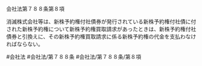 会社法第７８８条第８項

消滅株式会社等は、新株予約権付社債券が発行されている新株予約権付社債に付された新株予約権について新株予約権買取請求があったときは、新株予約権付社債券と引換えに、その新株予約権買取請求に係る新株予約権の代金を支払わなければならない。

#会社法
#会社法/第７８８条
#会社法/第７８８条/第８項
